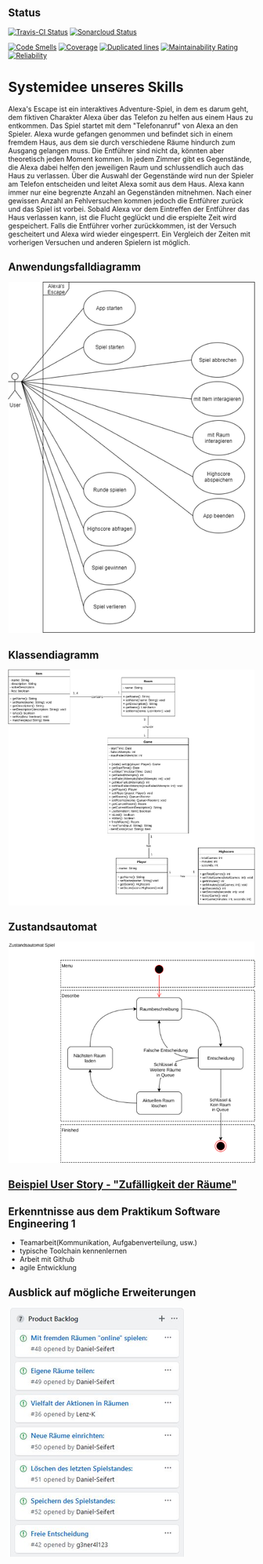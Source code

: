 ## Status
[![Travis-CI Status](https://travis-ci.org/sweIhm-ws2018-19/skillproject-fr-15.svg?branch=master)](https://travis-ci.org/sweIhm-ws2018-19/skillproject-fr-15) [![Sonarcloud Status](https://sonarcloud.io/api/project_badges/measure?project=alexa-skills-kit-samples:alexasescape&metric=alert_status)](https://sonarcloud.io/dashboard?id=alexa-skills-kit-samples:alexasescape)

[![Code Smells](https://sonarcloud.io/api/project_badges/measure?project=alexa-skills-kit-samples%3Aalexasescape&metric=code_smells)](https://sonarcloud.io/dashboard?id=alexa-skills-kit-samples:alexasescape) [![Coverage](https://sonarcloud.io/api/project_badges/measure?project=alexa-skills-kit-samples%3Aalexasescape&metric=coverage)](https://sonarcloud.io/dashboard?id=alexa-skills-kit-samples:alexasescape) [![Duplicated lines](https://sonarcloud.io/api/project_badges/measure?project=alexa-skills-kit-samples%3Aalexasescape&metric=duplicated_lines_density)](https://sonarcloud.io/dashboard?id=alexa-skills-kit-samples:alexasescape) [![Maintainability Rating](https://sonarcloud.io/api/project_badges/measure?project=alexa-skills-kit-samples%3Aalexasescape&metric=sqale_rating)](https://sonarcloud.io/dashboard?id=alexa-skills-kit-samples:alexasescape) [![Reliability](https://sonarcloud.io/api/project_badges/measure?project=alexa-skills-kit-samples%3Aalexasescape&metric=reliability_rating)](https://sonarcloud.io/dashboard?id=alexa-skills-kit-samples:alexasescape)


# Systemidee unseres Skills
Alexa's Escape ist ein interaktives Adventure-Spiel, in dem es darum geht, dem fiktiven Charakter Alexa über das Telefon zu helfen aus einem Haus zu entkommen. Das Spiel startet mit dem "Telefonanruf" von Alexa an den Spieler. Alexa wurde gefangen genommen und befindet sich in einem fremdem Haus, aus dem sie durch verschiedene Räume hindurch zum Ausgang gelangen muss. Die Entführer sind nicht da, könnten aber theoretisch jeden Moment kommen. In jedem Zimmer gibt es Gegenstände, die Alexa dabei helfen den jeweiligen Raum und schlussendlich auch das Haus zu verlassen. Über die Auswahl der Gegenstände wird nun der Spieler am Telefon entscheiden und leitet Alexa somit aus dem Haus. Alexa kann immer nur eine begrenzte Anzahl an Gegenständen mitnehmen. Nach einer gewissen Anzahl an Fehlversuchen kommen jedoch die Entführer zurück und das Spiel ist vorbei. Sobald Alexa vor dem Eintreffen der Entführer das Haus verlassen kann, ist die Flucht geglückt und die erspielte Zeit wird gespeichert. Falls die Entführer vorher zurückkommen, ist der Versuch gescheitert und Alexa wird wieder eingesperrt. Ein Vergleich der Zeiten mit vorherigen Versuchen und anderen Spielern ist möglich.

## Anwendungsfalldiagramm
<img src="images/Anwendungsfalldiagramm_Alexas_Escape.png" alt="Systemkontext" class="inline"/>


## Klassendiagramm
<img src="images/Klassendiagramm_Alexas_Escape.png" alt="Anwendungsfalldiagramm" class="inline"/>


## Zustandsautomat
<img src="images/Zustandsautomat-Spiel.png" alt="Klassenmodell" class="inline"/>


## [Beispiel User Story - "Zufälligkeit der Räume"](https://github.com/sweIhm-ws2018-19/skillproject-fr-15/issues/46)



## Erkenntnisse aus dem Praktikum Software Engineering 1

- Teamarbeit(Kommunikation, Aufgabenverteilung, usw.)
- typische Toolchain kennenlernen
- Arbeit mit Github
- agile Entwicklung



## Ausblick auf mögliche Erweiterungen
<img src="images/Skizze_Product-Backlog.JPG" alt="Ausblick" class="inline"/>


